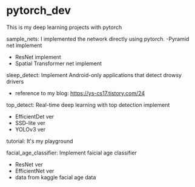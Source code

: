 # pytorch_dev
This is my deep learning projects with pytorch


sample_nets: I implemented the network directly using pytorch.
-Pyramid net implement
- ResNet implement
- Spatial Transformer net implement

sleep_detect: Implement Android-only applications that detect drowsy drivers
- reference to my blog: https://ys-cs17.tistory.com/24
 
top_detect: Real-time deep learning with top detection implement
- EfficientDet ver
- SSD-lite ver
- YOLOv3 ver
 
 tutorial: It's my playground

facial_age_classifier: Implement faicial age classifier
- ResNet ver
- EfficientNet ver
- data from kaggle facial age data

